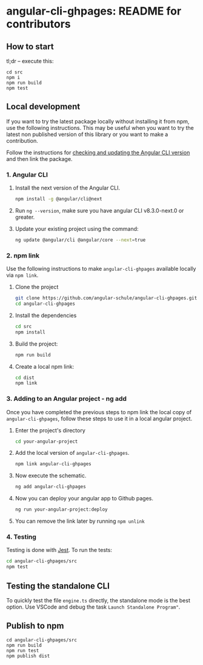# angular-cli-ghpages: README for contributors

## How to start <a name="start"></a>

tl;dr – execute this:

```
cd src
npm i
npm run build
npm test
```


## Local development <a name="local-dev"></a>

If you want to try the latest package locally without installing it from npm, use the following instructions.
This may be useful when you want to try the latest non published version of this library or you want to make a contribution.

Follow the instructions for [checking and updating the Angular CLI version](#angular-cli) and then link the package.


### 1. Angular CLI <a name="angular-cli"></a>

1. Install the next version of the Angular CLI.

   ```sh
   npm install -g @angular/cli@next
   ```

2. Run `ng --version`, make sure you have angular CLI v8.3.0-next.0 or greater.

3. Update your existing project using the command:

   ```sh
   ng update @angular/cli @angular/core --next=true
   ```


### 2. npm link

Use the following instructions to make `angular-cli-ghpages` available locally via `npm link`.

1. Clone the project

   ```sh
   git clone https://github.com/angular-schule/angular-cli-ghpages.git
   cd angular-cli-ghpages
   ```

2. Install the dependencies

   ```sh
   cd src
   npm install
   ```

3. Build the project:

   ```sh
   npm run build
   ```

4. Create a local npm link:

   ```sh
   cd dist
   npm link
   ```


### 3. Adding to an Angular project - ng add <a name="local-dev-add"></a>

Once you have completed the previous steps to npm link the local copy of `angular-cli-ghpages`,
follow these steps to use it in a local angular project.

1. Enter the project's directory

   ```sh
   cd your-angular-project
   ```

2. Add the local version of `angular-cli-ghpages`.

   ```sh
   npm link angular-cli-ghpages
   ```

3. Now execute the schematic.

   ```sh
   ng add angular-cli-ghpages
   ```

4. Now you can deploy your angular app to Github pages.

   ```sh
   ng run your-angular-project:deploy
   ```

5. You can remove the link later by running `npm unlink`


### 4. Testing <a name="testing"></a>

Testing is done with [Jest](https://jestjs.io/).
To run the tests:

```sh
cd angular-cli-ghpages/src
npm test
```





## Testing the standalone CLI

To quickly test the file `engine.ts` directly, the standalone mode is the best option.
Use VSCode and debug the task `Launch Standalone Program"`.


## Publish to npm

```
cd angular-cli-ghpages/src
npm run build
npm run test
npm publish dist
```
